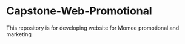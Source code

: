 # Capstone-Web-Promotional
This repository is for developing website for Momee promotional and marketing
